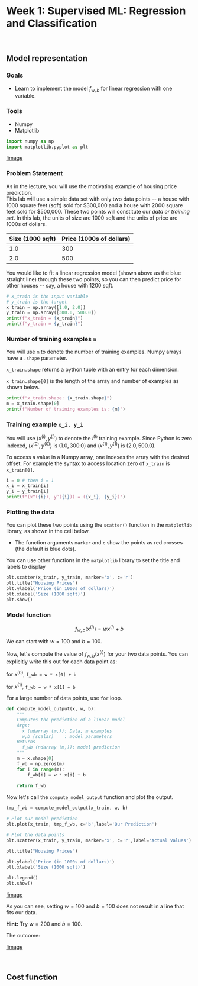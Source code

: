 # Week 1: Supervised ML: Regression and Classification

<br>

## Model representation

### Goals
- Learn to implement the model $f_{w,b}$ for linear regression with one variable.

### Tools
- Numpy
- Matplotlib

```py
import numpy as np
import matplotlib.pyplot as plt
```

[!image](https://github.com/lxriscute0501/ML-Notes/blob/main/Coursera%20(吴恩达)/Supervised%20ML%3A%20Regression%20and%20Classification/Week%201%3A%20Intro%20to%20ML/images/week1_1_1.png)

### Problem Statement

As in the lecture, you will use the motivating example of housing price prediction.  
This lab will use a simple data set with only two data points -- a house with 1000 square feet (sqft) sold for \$300,000 and a house with 2000 square feet sold for \$500,000. These two points will constitute our *data or training set*. In this lab, the units of size are 1000 sqft and the units of price are 1000s of dollars.

| Size (1000 sqft)     | Price (1000s of dollars) |
| -------------------| ------------------------ |
| 1.0               | 300                      |
| 2.0               | 500                      |

You would like to fit a linear regression model (shown above as the blue straight line) through these two points, so you can then predict price for other houses -- say, a house with 1200 sqft.

```py
# x_train is the input variable
# y_train is the target
x_train = np.array([1.0, 2.0])
y_train = np.array([300.0, 500.0])
print(f"x_train = {x_train}")
print(f"y_train = {y_train}")
```

### Number of training examples `m`
You will use `m` to denote the number of training examples. Numpy arrays have a `.shape` parameter. 

`x_train.shape` returns a python tuple with an entry for each dimension. 

`x_train.shape[0]` is the length of the array and number of examples as shown below.

```py
print(f"x_train.shape: {x_train.shape}")
m = x_train.shape[0]
print(f"Number of training examples is: {m}")
```

### Training example `x_i, y_i`

You will use $(x^{(i)}, y^{(i)})$ to denote the $i^{th}$ training example. Since Python is zero indexed, $(x^{(0)}, y^{(0)})$ is $(1.0, 300.0)$ and $(x^{(1)}, y^{(1)})$ is $(2.0, 500.0)$. 

To access a value in a Numpy array, one indexes the array with the desired offset. For example the syntax to access location zero of `x_train` is `x_train[0]`.

```py
i = 0 # then i = 1
x_i = x_train[i]
y_i = y_train[i]
print(f"(x^({i}), y^({i})) = ({x_i}, {y_i})")
```

### Plotting the data

You can plot these two points using the `scatter()` function in the `matplotlib` library, as shown in the cell below. 
- The function arguments `marker` and `c` show the points as red crosses (the default is blue dots).

You can use other functions in the `matplotlib` library to set the title and labels to display

```py
plt.scatter(x_train, y_train, marker='x', c='r')
plt.title("Housing Prices")
plt.ylabel('Price (in 1000s of dollars)')
plt.xlabel('Size (1000 sqft)')
plt.show()
```

### Model function

$$ f_{w,b}(x^{(i)}) = wx^{(i)} + b \tag{1}$$

We can start with $w=100$ and $b=100$.

Now, let's compute the value of $f_{w,b}(x^{(i)})$ for your two data points. You can explicitly write this out for each data point as:

for $x^{(0)}$, `f_wb = w * x[0] + b`

for $x^{(1)}$, `f_wb = w * x[1] + b`

For a large number of data points, use `for` loop.

```py
def compute_model_output(x, w, b):
    """
    Computes the prediction of a linear model
    Args:
      x (ndarray (m,)): Data, m examples 
      w,b (scalar)    : model parameters  
    Returns
      f_wb (ndarray (m,)): model prediction
    """
    m = x.shape[0]
    f_wb = np.zeros(m)
    for i in range(m):
        f_wb[i] = w * x[i] + b
        
    return f_wb
```

Now let's call the `compute_model_output` function and plot the output.

```py
tmp_f_wb = compute_model_output(x_train, w, b)

# Plot our model prediction
plt.plot(x_train, tmp_f_wb, c='b',label='Our Prediction')

# Plot the data points
plt.scatter(x_train, y_train, marker='x', c='r',label='Actual Values')

plt.title("Housing Prices")

plt.ylabel('Price (in 1000s of dollars)')
plt.xlabel('Size (1000 sqft)')

plt.legend()
plt.show()
```

[!image](https://github.com/lxriscute0501/ML-Notes/blob/main/Coursera%20(吴恩达)/Supervised%20ML%3A%20Regression%20and%20Classification/Week%201%3A%20Intro%20to%20ML/images/week1_1_2.png)

As you can see, setting $w=100$ and $b=100$ does not result in a line that fits our data.

**Hint:** Try $w=200$ and $b=100$.

The outcome:

[!image](https://github.com/lxriscute0501/ML-Notes/blob/main/Coursera%20(吴恩达)/Supervised%20ML%3A%20Regression%20and%20Classification/Week%201%3A%20Intro%20to%20ML/images/week1_1_3.png)

<br>

## Cost function

